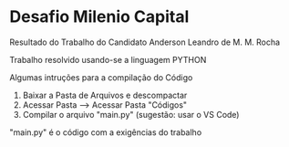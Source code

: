 # Desafio Milenio Capital

Resultado do Trabalho do Candidato Anderson Leandro de M. M. Rocha

Trabalho resolvido usando-se a linguagem PYTHON 

Algumas intruções para a compilação do Código
<ol>
  <li> Baixar a Pasta de Arquivos e descompactar </li>
  <li> Acessar Pasta --> Acessar Pasta "Códigos" </li>
  <li> Compilar o arquivo "main.py" (sugestão: usar o VS Code) </li>
</ol>

"main.py" é o código com a exigências do trabalho
